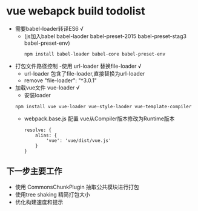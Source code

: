 #  vue webapck build todolist
- 需要babel-loader转译ES6 √
  - (js加入babel babel-laoder babel-preset-2015 babel-preset-stag3  babel-preset-env)
    ```
    npm install babel-loader babel-core babel-preset-env
    ```
- 打包文件路径控制
-使用 url-loader 替换file-loader √
  - url-loader 包含了file-loader,直接替换为url-loader 
  - remove "file-loader": "^3.0.1"
- 加载vue文件 vue-loader √
  - 安装loader
  ```
  npm install vue vue-loader vue-style-laoder vue-template-compiler
  ```
  - webpack.base.js 配置 vue从Compiler版本修改为Runtime版本
    ```
    resolve: {
        alias: {
            'vue': 'vue/dist/vue.js'
        }
    }
    ```
## 下一步主要工作
- 使用 CommonsChunkPlugin 抽取公共模块进行打包 
- 使用tree shaking 精简打包大小
- 优化构建速度和提示





  